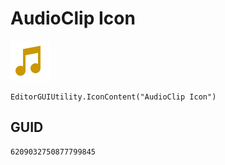 # AudioClip Icon
![](/img/AudioClip%20Icon.png)

``` CSharp
EditorGUIUtility.IconContent("AudioClip Icon")
```
## GUID
```
6209032750877799845
```
